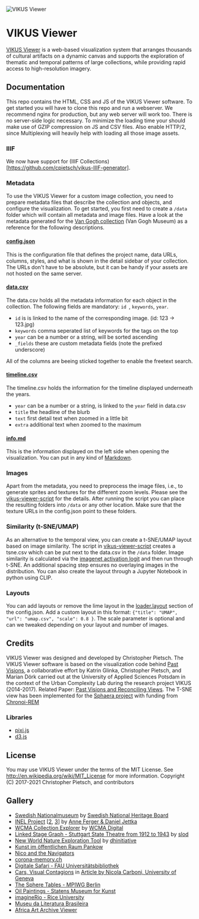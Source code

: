 ![VIKUS Viewer](https://vikusviewer.fh-potsdam.de/assets/teaser.png)

# VIKUS Viewer

[VIKUS Viewer](https://vikusviewer.fh-potsdam.de/) is a web-based visualization system that arranges thousands of cultural artifacts on a dynamic canvas and supports the exploration of thematic and temporal patterns of large collections, while providing rapid access to high-resolution imagery.

## Documentation

This repo contains the HTML, CSS and JS of the VIKUS Viewer software. To get started you will have to clone this repo and run a webserver. We recommend nginx for production, but any web server will work too. There is no server-side logic necessary. To minimize the loading time your should make use of GZIP compression on JS and CSV files. Also enable HTTP/2, since Multiplexing will heavily help with loading all those image assets.

### IIIF
We now have support for (IIIF Collections)[https://github.com/cpietsch/vikus-IIIF-generator].

### Metadata

To use the VIKUS Viewer for a custom image collection, you need to prepare metadata files that describe the collection and objects, and configure the visualization. To get started, you first need to create a ```/data``` folder which will contain all metadata and image files. Have a look at the metadata generated for the [Van Gogh collection](https://github.com/cpietsch/vikus-viewer-data/tree/master/vangogh) (Van Gogh Museum) as a reference for the following descriptions.

#### [config.json](https://github.com/cpietsch/vikus-viewer-data/blob/master/vangogh/config.json)

This is the configuration file that defines the project name, data URLs, columns, styles, and what is shown in the detail sidebar of your collection. The URLs don't have to be absolute, but it can be handy if your assets are not hosted on the same server.

#### [data.csv](https://github.com/cpietsch/vikus-viewer-data/blob/master/vangogh/data.csv)

The data.csv holds all the metadata information for each object in the collection. The following fields are mandatory: `id
`, `keywords`, `year`.
- `id` is is linked to the name of the corresponding image. (id: 123 -> 123.jpg)
- `keywords` comma seperated list of keywords for the tags on the top
- `year` can be a number or a string, will be sorted ascending
- `_fields` these are custom metadata fields (note the prefixed underscore)

All of the columns are beeing sticked together to enable the freetext search.

#### [timeline.csv](https://github.com/cpietsch/vikus-viewer-data/blob/master/vangogh/timeline.csv)

The timeline.csv holds the information for the timeline displayed underneath the years.
- `year` can be a number or a string, is linked to the `year` field in data.csv
- `title` the headline of the blurb
- `text` first detail text when zoomed in a little bit
- `extra` additional text when zoomed to the maximum

#### [info.md](https://github.com/cpietsch/vikus-viewer-data/blob/master/vangogh/info.md)

This is the information displayed on the left side when opening the visualization. You can put in any kind of [Markdown](https://marked.js.org/).


### Images

Apart from the metadata, you need to preprocess the image files, i.e., to generate sprites and textures for the different zoom levels. Please see the  [vikus-viewer-script](https://github.com/cpietsch/vikus-viewer-script) for the details. After running the script you can place the resulting folders into ```/data``` or any other location. Make sure that the texture URLs in the config.json point to these folders.

### Similarity (t-SNE/UMAP)

As an alternative to the temporal view, you can create a t-SNE/UMAP layout based on image similarity. The script in [vikus-viewer-script](https://github.com/cpietsch/vikus-viewer-script) creates a tsne.csv which can be put next to the data.csv in the `/data` folder. Image similarity is calculated via the [imagenet activation logit](https://beta.observablehq.com/@cpietsch/imagenet-activation-logit) and then run through t-SNE. An additional spacing step ensures no overlaying images in the distribution.
You can also create the layout through a Jupyter Notebook in python using CLIP.

### Layouts

You can add layouts or remove the lime layout in the [loader.layout](https://github.com/cpietsch/vikus-viewer-data/blob/master/vangogh/config.json#L10) section of the config.json.
Add a custom layout in this format: `{"title": "UMAP", "url": "umap.csv", "scale": 0.8 }`. The scale
parameter is optional and can we tweaked depending on your layout and number of images.

## Credits

VIKUS Viewer was designed and developed by Christopher Pietsch. 
The VIKUS Viewer software is based on the visualization code behind [Past Visions](https://github.com/cpietsch/fw4), a collaborative effort by Katrin Glinka, Christopher Pietsch, and Marian Dörk carried out at the University of Applied Sciences Potsdam in the context of the Urban Complexity Lab during the research project VIKUS (2014-2017). Related Paper: [Past Visions and Reconciling Views]( http://www.digitalhumanities.org/dhq/vol/11/2/000290/000290.html). 
The T-SNE view has been implemented for the [Sphaera project](https://sphaera.mpiwg-berlin.mpg.de/) with funding from [Chronoi-REM](https://www.berliner-antike-kolleg.org/rem)

### Libraries
- [pixi.js](https://github.com/pixijs/pixi.js)
- [d3.js](https://github.com/d3/d3)

## License

You may use VIKUS Viewer under the terms of the MIT License. See http://en.wikipedia.org/wiki/MIT_License for more information.
Copyright (C) 2017-2021 Christopher Pietsch, and contributors

## Gallery

- [Swedish Nationalmuseum](https://riksantikvarieambetet.github.io/VIKUS-Viewer-Nationalmuseum/) by [Swedish National Heritage Board](https://www.raa.se/)
- [INEL Project](https://inel.corpora.uni-hamburg.de/vikus_viewer/selkup-1.0/) [[2](https://inel.corpora.uni-hamburg.de/vikus_viewer/dolgan-1.0/), [3](https://inel.corpora.uni-hamburg.de/vikus_viewer/kamas-1.0/)] by [Anne Ferger & Daniel Jettka](https://www.slm.uni-hamburg.de/inel/)
- [WCMA Collection Explorer](http://wcma-explorer.williams.edu/) by [WCMA Digital](https://artmuseum.williams.edu/wcma-digital-project/)
- [Linked Stage Graph - Stuttgart State Theatre from 1912 to 1943](http://slod.fiz-karlsruhe.de/vikus/) by [slod](http://slod.fiz-karlsruhe.de/)
- [New World Nature Exploration Tool](https://vikus.hamilton.edu/cooley/) by [dhinitiative](https://nwn.dhinitiative.org/portfolio-items/seeing-new-world-nature/)
- [Kunst im öffentlichen Raum Pankow](https://vikus.kunst-im-oeffentlichen-raum-pankow.de)
- [Nico and the Navigators](https://archiv.navigators.de)
- [corona-memory.ch](https://vikus.dh.unibe.ch)
- [Digitale Safari - FAU Universitätsbibliothek](http://digitale-safari.com/vikus/)
- [Cars, Visual Contagions](https://jdp.visualcontagions.net/vikus/) in [Article by Nicola Carboni, University of Geneva](https://www.unige.ch/visualcontagions/expositions/jeu-de-paume-le-projet/blockbusters/car)
- [The Sphere Tables - MPIWG Berlin](https://sphaera.mpiwg-berlin.mpg.de/vikusTables/)
- [Oil Paintings - Statens Museum for Kunst](https://byabbe.se/smk-vikus-viewer/)
- [imagineRio - Rice University](https://imaginerio.github.io/vikus-viewer/)
- [Museu da Literatura Brasileira](https://museudaliteratura.com.br/)
- [Africa Art Archive Viewer](https://africa-art-archive.ch/archive-viewer)
